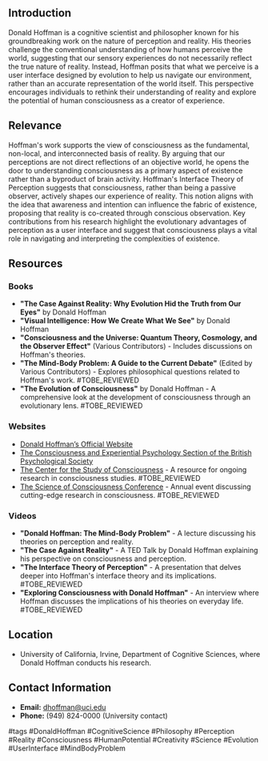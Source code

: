 ## Introduction
Donald Hoffman is a cognitive scientist and philosopher known for his groundbreaking work on the nature of perception and reality. His theories challenge the conventional understanding of how humans perceive the world, suggesting that our sensory experiences do not necessarily reflect the true nature of reality. Instead, Hoffman posits that what we perceive is a user interface designed by evolution to help us navigate our environment, rather than an accurate representation of the world itself. This perspective encourages individuals to rethink their understanding of reality and explore the potential of human consciousness as a creator of experience.

## Relevance
Hoffman's work supports the view of consciousness as the fundamental, non-local, and interconnected basis of reality. By arguing that our perceptions are not direct reflections of an objective world, he opens the door to understanding consciousness as a primary aspect of existence rather than a byproduct of brain activity. Hoffman's Interface Theory of Perception suggests that consciousness, rather than being a passive observer, actively shapes our experience of reality. This notion aligns with the idea that awareness and intention can influence the fabric of existence, proposing that reality is co-created through conscious observation. Key contributions from his research highlight the evolutionary advantages of perception as a user interface and suggest that consciousness plays a vital role in navigating and interpreting the complexities of existence.

## Resources

### Books
- **"The Case Against Reality: Why Evolution Hid the Truth from Our Eyes"** by Donald Hoffman
- **"Visual Intelligence: How We Create What We See"** by Donald Hoffman
- **"Consciousness and the Universe: Quantum Theory, Cosmology, and the Observer Effect"** (Various Contributors) - Includes discussions on Hoffman's theories.
- **"The Mind-Body Problem: A Guide to the Current Debate"** (Edited by Various Contributors) - Explores philosophical questions related to Hoffman's work. #TOBE_REVIEWED
- **"The Evolution of Consciousness"** by Donald Hoffman - A comprehensive look at the development of consciousness through an evolutionary lens. #TOBE_REVIEWED

### Websites
- [Donald Hoffman’s Official Website](https://www.cognition.uci.edu/~dhoffman/)
- [The Consciousness and Experiential Psychology Section of the British Psychological Society](https://www.bps.org.uk)
- [The Center for the Study of Consciousness](https://www.consciousness.arizona.edu) - A resource for ongoing research in consciousness studies. #TOBE_REVIEWED
- [The Science of Consciousness Conference](http://www.consciousness.arizona.edu/conference) - Annual event discussing cutting-edge research in consciousness. #TOBE_REVIEWED

### Videos
- **"Donald Hoffman: The Mind-Body Problem"** - A lecture discussing his theories on perception and reality.
- **"The Case Against Reality"** - A TED Talk by Donald Hoffman explaining his perspective on consciousness and perception.
- **"The Interface Theory of Perception"** - A presentation that delves deeper into Hoffman's interface theory and its implications. #TOBE_REVIEWED
- **"Exploring Consciousness with Donald Hoffman"** - An interview where Hoffman discusses the implications of his theories on everyday life. #TOBE_REVIEWED

## Location
- University of California, Irvine, Department of Cognitive Sciences, where Donald Hoffman conducts his research.

## Contact Information
- **Email:** dhoffman@uci.edu
- **Phone:** (949) 824-0000 (University contact)

#tags
#DonaldHoffman #CognitiveScience #Philosophy #Perception #Reality #Consciousness #HumanPotential #Creativity #Science #Evolution #UserInterface #MindBodyProblem
